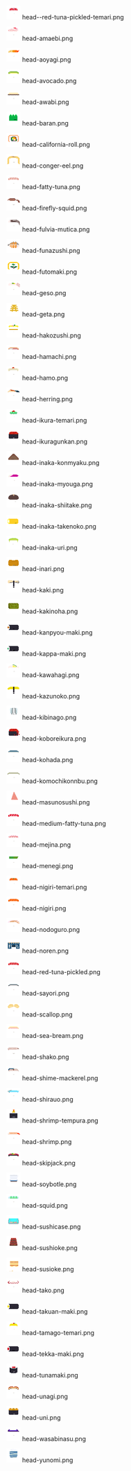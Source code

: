 ![head--red-tuna-pickled-temari.png](head--red-tuna-pickled-temari.png) head--red-tuna-pickled-temari.png

![head-amaebi.png](head-amaebi.png) head-amaebi.png

![head-aoyagi.png](head-aoyagi.png) head-aoyagi.png

![head-avocado.png](head-avocado.png) head-avocado.png

![head-awabi.png](head-awabi.png) head-awabi.png

![head-baran.png](head-baran.png) head-baran.png

![head-california-roll.png](head-california-roll.png) head-california-roll.png

![head-conger-eel.png](head-conger-eel.png) head-conger-eel.png

![head-fatty-tuna.png](head-fatty-tuna.png) head-fatty-tuna.png

![head-firefly-squid.png](head-firefly-squid.png) head-firefly-squid.png

![head-fulvia-mutica.png](head-fulvia-mutica.png) head-fulvia-mutica.png

![head-funazushi.png](head-funazushi.png) head-funazushi.png

![head-futomaki.png](head-futomaki.png) head-futomaki.png

![head-geso.png](head-geso.png) head-geso.png

![head-geta.png](head-geta.png) head-geta.png

![head-hakozushi.png](head-hakozushi.png) head-hakozushi.png

![head-hamachi.png](head-hamachi.png) head-hamachi.png

![head-hamo.png](head-hamo.png) head-hamo.png

![head-herring.png](head-herring.png) head-herring.png

![head-ikura-temari.png](head-ikura-temari.png) head-ikura-temari.png

![head-ikuragunkan.png](head-ikuragunkan.png) head-ikuragunkan.png

![head-inaka-konmyaku.png](head-inaka-konmyaku.png) head-inaka-konmyaku.png

![head-inaka-myouga.png](head-inaka-myouga.png) head-inaka-myouga.png

![head-inaka-shiitake.png](head-inaka-shiitake.png) head-inaka-shiitake.png

![head-inaka-takenoko.png](head-inaka-takenoko.png) head-inaka-takenoko.png

![head-inaka-uri.png](head-inaka-uri.png) head-inaka-uri.png

![head-inari.png](head-inari.png) head-inari.png

![head-kaki.png](head-kaki.png) head-kaki.png

![head-kakinoha.png](head-kakinoha.png) head-kakinoha.png

![head-kanpyou-maki.png](head-kanpyou-maki.png) head-kanpyou-maki.png

![head-kappa-maki.png](head-kappa-maki.png) head-kappa-maki.png

![head-kawahagi.png](head-kawahagi.png) head-kawahagi.png

![head-kazunoko.png](head-kazunoko.png) head-kazunoko.png

![head-kibinago.png](head-kibinago.png) head-kibinago.png

![head-koboreikura.png](head-koboreikura.png) head-koboreikura.png

![head-kohada.png](head-kohada.png) head-kohada.png

![head-komochikonnbu.png](head-komochikonnbu.png) head-komochikonnbu.png

![head-masunosushi.png](head-masunosushi.png) head-masunosushi.png

![head-medium-fatty-tuna.png](head-medium-fatty-tuna.png) head-medium-fatty-tuna.png

![head-mejina.png](head-mejina.png) head-mejina.png

![head-menegi.png](head-menegi.png) head-menegi.png

![head-nigiri-temari.png](head-nigiri-temari.png) head-nigiri-temari.png

![head-nigiri.png](head-nigiri.png) head-nigiri.png

![head-nodoguro.png](head-nodoguro.png) head-nodoguro.png

![head-noren.png](head-noren.png) head-noren.png

![head-red-tuna-pickled.png](head-red-tuna-pickled.png) head-red-tuna-pickled.png

![head-sayori.png](head-sayori.png) head-sayori.png

![head-scallop.png](head-scallop.png) head-scallop.png

![head-sea-​​bream.png](head-sea-​​bream.png) head-sea-​​bream.png

![head-shako.png](head-shako.png) head-shako.png

![head-shime-mackerel.png](head-shime-mackerel.png) head-shime-mackerel.png

![head-shirauo.png](head-shirauo.png) head-shirauo.png

![head-shrimp-tempura.png](head-shrimp-tempura.png) head-shrimp-tempura.png

![head-shrimp.png](head-shrimp.png) head-shrimp.png

![head-skipjack.png](head-skipjack.png) head-skipjack.png

![head-soybotle.png](head-soybotle.png) head-soybotle.png

![head-squid.png](head-squid.png) head-squid.png

![head-sushicase.png](head-sushicase.png) head-sushicase.png

![head-sushioke.png](head-sushioke.png) head-sushioke.png

![head-susioke.png](head-susioke.png) head-susioke.png

![head-tako.png](head-tako.png) head-tako.png

![head-takuan-maki.png](head-takuan-maki.png) head-takuan-maki.png

![head-tamago-temari.png](head-tamago-temari.png) head-tamago-temari.png

![head-tekka-maki.png](head-tekka-maki.png) head-tekka-maki.png

![head-tunamaki.png](head-tunamaki.png) head-tunamaki.png

![head-unagi.png](head-unagi.png) head-unagi.png

![head-uni.png](head-uni.png) head-uni.png

![head-wasabinasu.png](head-wasabinasu.png) head-wasabinasu.png

![head-yunomi.png](head-yunomi.png) head-yunomi.png